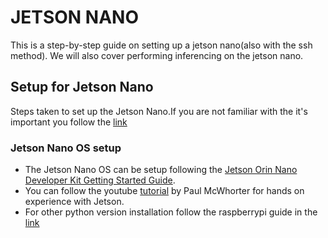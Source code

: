 # JETSON NANO
This is a step-by-step guide on setting up a jetson nano(also with the ssh method).
We will also cover performing inferencing on the jetson nano.

## Setup for Jetson Nano
Steps taken to set up the Jetson Nano.If you are not familiar with the it's important you follow the [link](https://developer.nvidia.com/embedded/learn/get-started-jetson-orin-nano-devkit)

### Jetson Nano OS setup
* The Jetson Nano OS can be setup following the [Jetson Orin Nano Developer Kit Getting Started Guide](https://developer.nvidia.com/embedded/learn/get-started-jetson-orin-nano-devkit#prepare).
* You can follow the youtube [tutorial](https://youtube.com/playlist?list=PLGs0VKk2DiYxP-ElZ7-QXIERFFPkOuP4_) by Paul McWhorter for hands on experience with Jetson.
* For other python version installation follow the raspberrypi guide in the [link](https://github.com/OptimusCoderr/codex#readme)
